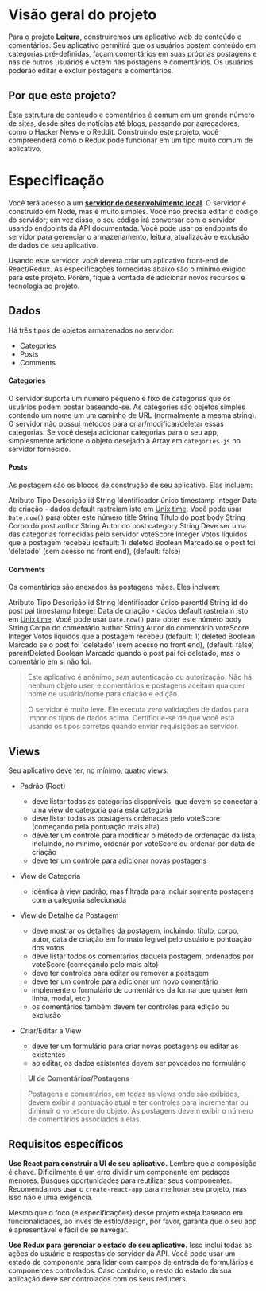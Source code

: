 # Visão geral do projeto

Para o projeto **Leitura**, construiremos um aplicativo web de conteúdo e comentários. Seu aplicativo permitirá que os usuários postem conteúdo em categorias pré-definidas, façam comentários em suas próprias postagens e nas de outros usuários e votem nas postagens e comentários. Os usuários poderão editar e excluir postagens e comentários.

## Por que este projeto?

Esta estrutura de conteúdo e comentários é comum em um grande número de sites, desde sites de notícias até blogs, passando por agregadores, como o Hacker News e o Reddit. Construindo este projeto, você compreenderá como o Redux pode funcionar em um tipo muito comum de aplicativo. 

# Especificação

Você terá acesso a um [**servidor de desenvolvimento local**](https://github.com/udacity/reactnd-project-readable-starter). O servidor é construído em Node, mas é muito simples. Você não precisa editar o código do servidor; em vez disso, o seu código irá conversar com o servidor usando endpoints da API documentada. Você pode usar os endpoints do servidor para gerenciar o armazenamento, leitura, atualização e exclusão de dados de seu aplicativo. 

Usando este servidor, você deverá criar um aplicativo front-end de React/Redux. As especificações fornecidas abaixo são o mínimo exigido para este projeto. Porém, fique à vontade de adicionar novos recursos e tecnologia ao projeto.

## Dados

Há três tipos de objetos armazenados no servidor:

*   Categories
*   Posts
*   Comments

#### Categories

O servidor suporta um número pequeno e fixo de categorias que os usuários podem postar baseando-se. As categories são objetos simples contendo um nome um um caminho de URL (normalmente a mesma string). O servidor não possui métodos para criar/modificar/deletar essas categorias. Se você deseja adicionar categorias para o seu app, simplesmente adicione o objeto desejado à Array em `categories.js` no servidor fornecido.

#### Posts

As postagem são os blocos de construção de seu aplicativo. Elas incluem:

Atributo	Tipo			Descrição 
id				String		Identificador único 
timestamp	Integer		Data de criação - dados default rastreiam isto em [Unix time](https://en.wikipedia.org/wiki/Unix_time). Você pode usar `Date.now()` para obter este número 
title			String		Título do post 
body			String		Corpo do post 
author		String		Autor do post 
category	String		Deve ser uma das categorias fornecidas pelo servidor 
voteScore	Integer		Votos líquidos que a postagem recebeu (default: 1) 
deleted		Boolean		Marcado se o post foi 'deletado' (sem acesso no front end), (default: false)

#### Comments

Os comentários são anexados às postagens mães. Eles incluem: 

Atributo			Tipo			Descrição 
id						String		Identificador único 
parentId			String		id do post pai 
timestamp			Integer		Data de criação - dados default rastreiam isto em [Unix time](https://en.wikipedia.org/wiki/Unix_time). Você pode usar `Date.now()` para obter este número 
body					String		Corpo do comentário 
author				String		Autor do comentário 
voteScore			Integer		Votos líquidos que a postagem recebeu (default: 1) 
deleted				Boolean		Marcado se o post foi 'deletado' (sem acesso no front end), (default: false) 
parentDeleted	Boolean		Marcado quando o post pai foi deletado, mas o comentário em si não foi.

> Este aplicativo é anônimo, *sem* autenticação ou autorização. Não há nenhum objeto user, e comentários e postagens aceitam qualquer nome de usuário/nome para criação e edição.
> 
> O servidor é *muito* leve. Ele executa *zero* validações de dados para impor os tipos de dados acima. Certifique-se de que você está usando os tipos corretos quando enviar requisições ao servidor.

## Views

Seu aplicativo deve ter, no mínimo, quatro views:

*   Padrão (Root)

    *   deve listar todas as categorias disponíveis, que devem se conectar a uma view de categoria para esta categoria
    *   deve listar todas as postagens ordenadas pelo voteScore (começando pela pontuação mais alta)
    *   deve ter um controle para modificar o método de ordenação da lista, incluindo, no mínimo, ordenar por voteScore ou ordenar por data de criação
    *   deve ter um controle para adicionar novas postagens

*   View de Categoria

    *   idêntica à view padrão, mas filtrada para incluir somente postagens com a categoria selecionada

*   View de Detalhe da Postagem

    *   deve mostrar os detalhes da postagem, incluindo: título, corpo, autor, data de criação em formato legível pelo usuário e pontuação dos votos
    *   deve listar todos os comentários daquela postagem, ordenados por voteScore (começando pelo mais alto)
    *   deve ter controles para editar ou remover a postagem
    *   deve ter um controle para adicionar um novo comentário 
    *   implemente o formulário de comentários da forma que quiser (em linha, modal, etc.)
    *   os comentários também devem ter controles para edição ou exclusão

*   Criar/Editar a View

    *   deve ter um formulário para criar novas postagens ou editar as existentes
    *   ao editar, os dados existentes devem ser povoados no formulário

> **UI de Comentários/Postagens**

> Postagens e comentários, em todas as views onde são exibidos, devem exibir a pontuação atual e ter controles para incrementar ou diminuir o `voteScore` do objeto. As postagens devem exibir o número de comentários associados a elas.

## Requisitos específicos

**Use React para construir a UI de seu aplicativo.** Lembre que a composição é chave. Dificilmente é um erro dividir um componente em pedaços menores. Busques oportunidades para reutilizar seus componentes. Recomendamos usar o `create-react-app` para melhorar seu projeto, mas isso não e uma exigência.

Mesmo que o foco (e especificações) desse projeto esteja baseado em funcionalidades, ao invés de estilo/design, por favor, garanta que o seu app é apresentável e fácil de se navegar.

**Use Redux para gerenciar o estado de seu aplicativo.** Isso inclui todas as ações do usuário e respostas do servidor da API. Você pode usar um estado de componente para lidar com campos de entrada de formulários e componentes controlados. Caso contrário, o resto do estado da sua aplicação deve ser controlados com os seus reducers.

